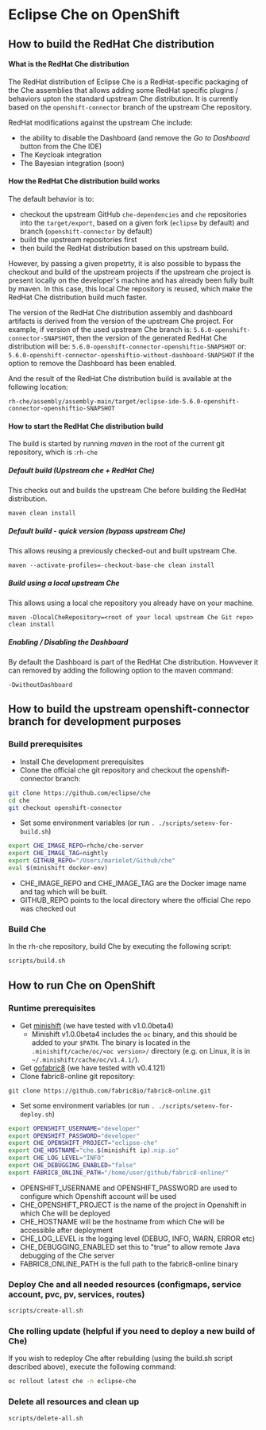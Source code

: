 # Eclipse Che on OpenShift

## How to build the RedHat Che distribution

#### What is the RedHat Che distribution

The RedHat distribution of Eclipse Che is a RedHat-specific packaging of the Che assemblies
that allows adding some RedHat specific plugins / behaviors upton the standard upstream Che
distribution. It is currently based on the `openshift-connector` branch of the upstream
Che repository.

RedHat modifications against the upstream Che include:
- the ability to disable the Dashboard (and remove the *Go to Dashboard* button from the Che IDE)
- The Keycloak integration
- The Bayesian integration (soon)

#### How the RedHat Che distribution build works

The default behavior is to:
- checkout the upstream GitHub `che-dependencies` and `che` repositories into the
`target/export`, based on a given fork (`eclipse` by default) and branch
(`openshift-connector` by default)
- build the upstream repositories first
- then build the RedHat distribution based on this upstream build.

However, by passing a given propetrty, it is also possible to bypass the checkout and build
of the upstream projects if the upstream che project is present locally on the developer's
machine and has already been fully built by maven. In this case, this local Che repository
is reused, which make the RedHat Che distribution build much faster.

The version of the RedHat Che distribution assembly and dashboard artifacts is derived from
the version of the upstream Che project. For example, if version of the used upstream Che
branch is:
`5.6.0-openshift-connector-SNAPSHOT`,
then the version of the generated RedHat Che distribution will be:
`5.6.0-openshift-connector-openshiftio-SNAPSHOT`
or:
`5.6.0-openshift-connector-openshiftio-without-dashboard-SNAPSHOT` if the option to remove the
Dashboard has been enabled.

And the result of the RedHat Che distribution build is available at the following location:
    
    rh-che/assembly/assembly-main/target/eclipse-ide-5.6.0-openshift-connector-openshiftio-SNAPSHOT

#### How to start the  RedHat Che distribution build

The build is started by running *maven* in the root of the current git repository,
which is :`rh-che`

##### Default build (Upstream che + RedHat Che)

This checks out and builds the upstream Che before building the RedHat distribution.

    maven clean install

##### Default build - quick version (bypass upstream Che)

This allows reusing a previously checked-out and built upstream Che.
    
    maven --activate-profiles=-checkout-base-che clean install 

##### Build using a local upstream Che

This allows using a local che repository you already have on your machine.

    maven -DlocalCheRepository=<root of your local upstream Che Git repo> clean install

##### Enabling / Disabling the Dashboard

By default the Dashboard is part of the RedHat Che distribution.
Howvever it can removed by adding the following option to the maven command:

    -DwithoutDashboard


## How to build the upstream openshift-connector branch for development purposes

### Build prerequisites

* Install Che development prerequisites
* Clone the official che git repository and checkout the openshift-connector branch:

```bash
git clone https://github.com/eclipse/che
cd che
git checkout openshift-connector
```

* Set some environment variables (or run `. ./scripts/setenv-for-build.sh`)

```bash
export CHE_IMAGE_REPO=rhche/che-server
export CHE_IMAGE_TAG=nightly
export GITHUB_REPO="/Users/mariolet/Github/che"
eval $(minishift docker-env)
```

* CHE_IMAGE_REPO and CHE_IMAGE_TAG are the Docker image name and tag which will be built.
* GITHUB_REPO points to the local directory where the official Che repo was checked out

### Build Che

In the rh-che repository, build Che by executing the following script:

```bash
scripts/build.sh
```

## How to run Che on OpenShift

### Runtime prerequisites

* Get [minishift](https://github.com/minishift/minishift#installation) (we have tested with v1.0.0beta4)
  * Minishift v1.0.0beta4 includes the `oc` binary, and this should be added to your `$PATH`. The binary is located
    in the `.minishift/cache/oc/<oc version>/` directory (e.g. on Linux, it is in `~/.minishift/cache/oc/v1.4.1/`).
* Get [gofabric8](https://github.com/fabric8io/gofabric8#getting-started) (we have tested with v0.4.121)
* Clone fabric8-online git repository:

`git clone https://github.com/fabric8io/fabric8-online.git`

* Set some environment variables (or run `. ./scripts/setenv-for-deploy.sh`)

```bash
export OPENSHIFT_USERNAME="developer"
export OPENSHIFT_PASSWORD="developer"
export CHE_OPENSHIFT_PROJECT="eclipse-che"
export CHE_HOSTNAME="che.$(minishift ip).nip.io"
export CHE_LOG_LEVEL="INFO"
export CHE_DEBUGGING_ENABLED="false"
export FABRIC8_ONLINE_PATH="/home/user/github/fabric8-online/"
```

* OPENSHIFT_USERNAME and OPENSHIFT_PASSWORD are used to configure which Openshift account will be used
* CHE_OPENSHIFT_PROJECT is the name of the project in Openshift in which Che will be deployed
* CHE_HOSTNAME will be the hostname from which Che will be accessible after deployment
* CHE_LOG_LEVEL is the logging level (DEBUG, INFO, WARN, ERROR etc)
* CHE_DEBUGGING_ENABLED set this to "true" to allow remote Java debugging of the Che server
* FABRIC8_ONLINE_PATH is the full path to the fabric8-online binary

### Deploy Che and all needed resources (configmaps, service account, pvc, pv, services, routes)

```bash
scripts/create-all.sh
```

### Che rolling update (helpful if you need to deploy a new build of Che)

If you wish to redeploy Che after rebuilding (using the build.sh script described above), execute the following command:

```bash
oc rollout latest che -n eclipse-che
```

### Delete all resources and clean up

```bash
scripts/delete-all.sh
```
